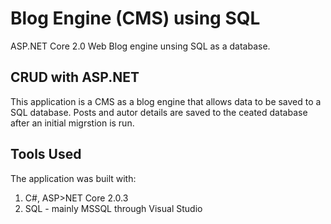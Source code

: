 # Blog Engine (CMS) using SQL

ASP.NET Core 2.0 Web Blog engine unsing SQL as a database.

## CRUD with ASP.NET

This application is a CMS as a blog engine that allows data to be saved to a SQL database. Posts and autor details are saved to the ceated database after an initial migrstion is run.

## Tools Used

The application was built with:
  1. C#, ASP>NET Core 2.0.3
  2. SQL - mainly MSSQL through Visual Studio
